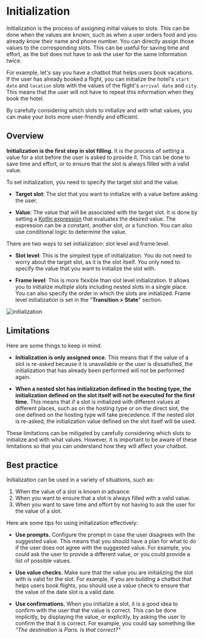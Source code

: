 # Initialization
Initialization is the process of assigning initial values to slots. This can be done when the values are known, such as when a user orders food and you already know their name and phone number. You can directly assign those values to the corresponding slots. This can be useful for saving time and effort, as the bot does not have to ask the user for the same information twice.

For example, let's say you have a chatbot that helps users book vacations. If the user has already booked a flight, you can initialize the hotel's `start date` and `location` slots with the values of the flight's `arrival date` and `city`. This means that the user will not have to repeat this information when they book the hotel.

By carefully considering which slots to initialize and with what values, you can make your bots more user-friendly and efficient. 

## Overview

**Initialization is the first step in slot filling.** It is the process of setting a value for a slot before the user is asked to provide it. This can be done to save time and effort, or to ensure that the slot is always filled with a valid value.

To set initialization, you need to specify the target slot and the value.

- **Target slot**: The slot that you want to initialize with a value before asking the user.

- **Value**: The value that will be associated with the target slot. It is done by setting a [Kotlin expression](kotlinexpression.md) that evaluates the desired value. The expression can be a constant, another slot, or a function. You can also use conditional logic to determine the value.

There are two ways to set initialization: slot level and frame level.

- **Slot level**: This is the simplest type of initialization. You do not need to worry about the target slot, as it is the slot itself. You only need to specify the value that you want to initialize the slot with. 

- **Frame level**: This is more flexible than slot level initialization. It allows you to initialize multiple slots including nested slots in a single place. You can also specify the order in which the slots are initialized. Frame level initialization is set in the "**Transition > State**" section.

![initialization](/images/annotation/initialization/init.png)

## Limitations

Here are some things to keep in mind:

- **Initialization is only assigned once.** This means that if the value of a slot is re-asked because it is unavailable or the user is dissatisfied, the initialization that has already been performed will not be performed again. 

- **When a nested slot has initialization defined in the hosting type, the initialization defined on the slot itself will not be executed for the first time.** This means that if a slot is initialized with different values at different places, such as on the hosting type or on the direct slot, the one defined on the hosting type will take precedence. If the nested slot is re-asked, the initialization value defined on the slot itself will be used.

These limitations can be mitigated by carefully considering which slots to initialize and with what values. However, it is important to be aware of these limitations so that you can understand how they will affect your chatbot.

## Best practice

Initialization can be used in a variety of situations, such as:
1. When the value of a slot is known in advance.
2. When you want to ensure that a slot is always filled with a valid value.
3. When you want to save time and effort by not having to ask the user for the value of a slot.

Here are some tips for using initialization effectively:

- **Use prompts.** Configure the prompt in case the user disagrees with the suggested value. This means that you should have a plan for what to do if the user does not agree with the suggested value. For example, you could ask the user to provide a different value, or you could provide a list of possible values.

- **Use value checks.** Make sure that the value you are initializing the slot with is valid for the slot. For example, if you are building a chatbot that helps users book flights, you should use a value check to ensure that the value of the date slot is a valid date.

- **Use confirmations.** When you initialize a slot, it is a good idea to confirm with the user that the value is correct. This can be done implicitly, by displaying the value, or explicitly, by asking the user to confirm the  that it is correct. For example, you could say something like *"The destination is Paris. Is that correct?"*